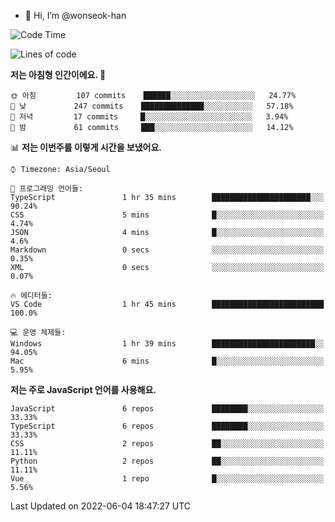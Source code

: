 - 👋 Hi, I’m @wonseok-han

<!---
wonseok-han/wonseok-han is a ✨ special ✨ repository because its `README.md` (this file) appears on your GitHub profile.
You can click the Preview link to take a look at your changes.
--->

<!--START_SECTION:waka-->
![Code Time](http://img.shields.io/badge/Code%20Time-391%20hrs%2039%20mins-blue)

![Lines of code](https://img.shields.io/badge/%EC%A0%80%EB%8A%94%20%EC%97%AC%ED%83%9C%EA%B9%8C%EC%A7%80%20-303%20Thousand%20%EC%A4%84%EC%9D%98%20%EC%BD%94%EB%93%9C%EB%A5%BC%20%EC%9E%91%EC%84%B1%ED%96%88%EC%96%B4%EC%9A%94.-blue)

**저는 아침형 인간이에요. 🐤** 

```text
🌞 아침         107 commits    ██████░░░░░░░░░░░░░░░░░░░   24.77% 
🌆 낮　         247 commits    ██████████████░░░░░░░░░░░   57.18% 
🌃 저녁         17 commits     █░░░░░░░░░░░░░░░░░░░░░░░░   3.94% 
🌙 밤　         61 commits     ███░░░░░░░░░░░░░░░░░░░░░░   14.12%

```


📊 **저는 이번주를 이렇게 시간을 보냈어요.** 

```text
⌚︎ Timezone: Asia/Seoul

💬 프로그래밍 언어들: 
TypeScript               1 hr 35 mins        ██████████████████████░░░   90.24% 
CSS                      5 mins              █░░░░░░░░░░░░░░░░░░░░░░░░   4.74% 
JSON                     4 mins              █░░░░░░░░░░░░░░░░░░░░░░░░   4.6% 
Markdown                 0 secs              ░░░░░░░░░░░░░░░░░░░░░░░░░   0.35% 
XML                      0 secs              ░░░░░░░░░░░░░░░░░░░░░░░░░   0.07%

🔥 에디터들: 
VS Code                  1 hr 45 mins        █████████████████████████   100.0%

💻 운영 체제들: 
Windows                  1 hr 39 mins        ███████████████████████░░   94.05% 
Mac                      6 mins              █░░░░░░░░░░░░░░░░░░░░░░░░   5.95%

```

**저는 주로 JavaScript 언어를 사용해요.** 

```text
JavaScript               6 repos             ████████░░░░░░░░░░░░░░░░░   33.33% 
TypeScript               6 repos             ████████░░░░░░░░░░░░░░░░░   33.33% 
CSS                      2 repos             ██░░░░░░░░░░░░░░░░░░░░░░░   11.11% 
Python                   2 repos             ██░░░░░░░░░░░░░░░░░░░░░░░   11.11% 
Vue                      1 repo              █░░░░░░░░░░░░░░░░░░░░░░░░   5.56%

```



 Last Updated on 2022-06-04 18:47:27 UTC
<!--END_SECTION:waka-->
